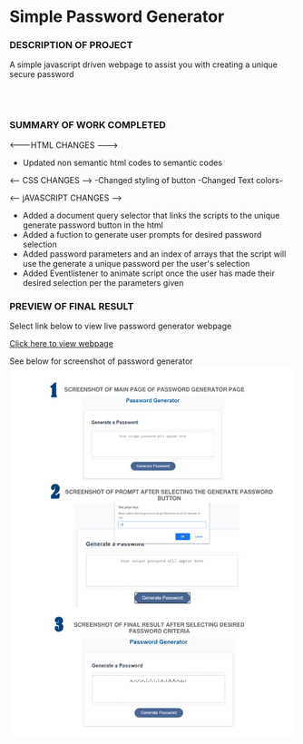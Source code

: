 <h1>Simple Password Generator</h1>
<p></p>
<h3>DESCRIPTION OF PROJECT</h3>
A simple javascript driven webpage to assist you with creating a unique secure password

<br><br>
<h3>SUMMARY OF WORK COMPLETED</h3>

<---HTML CHANGES --->
- Updated non semantic html codes to semantic codes 

<-- CSS CHANGES -->
-Changed styling of button
-Changed Text colors-

<-- jAVASCRIPT CHANGES -->
- Added a document query selector that links the scripts to the unique generate password button in the html
- Added a fuction to generate user prompts for desired password selection 
- Added password parameters and an index of arrays that the script will use the generate a unique password per the user's selection
- Added Eventlistener to animate script once the user has made their desired selection per the parameters given

</p><p></p>

<h3>PREVIEW OF FINAL RESULT</h3>
<p>

Select link below to view live password generator webpage

<a href="https://lex4736.github.io/Simple-Password-Generator/"> Click here to view webpage </a>
<p>
See below for screenshot of password generator
<br>
<img src="Assets\passwordgenscreenshot.png" alt="Screenshot of Password Generator webpage">